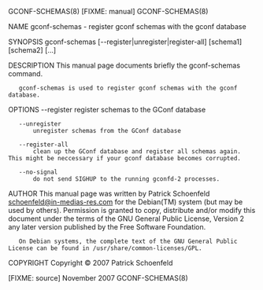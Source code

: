 GCONF-SCHEMAS(8)                                                  [FIXME: manual]                                                 GCONF-SCHEMAS(8)

NAME
       gconf-schemas - register gconf schemas with the gconf database

SYNOPSIS
       gconf-schemas [--register|unregister|register-all] [schema1] [schema2] [...]

DESCRIPTION
       This manual page documents briefly the gconf-schemas command.

       gconf-schemas is used to register gconf schemas with the gconf database.

OPTIONS
       --register
           register schemas to the GConf database

       --unregister
           unregister schemas from the GConf database

       --register-all
           clean up the GConf database and register all schemas again. This might be neccessary if your gconf database becomes corrupted.

       --no-signal
           do not send SIGHUP to the running gconfd-2 processes.

AUTHOR
       This manual page was written by Patrick Schoenfeld <schoenfeld@in-medias-res.com> for the Debian(TM) system (but may be used by others).
       Permission is granted to copy, distribute and/or modify this document under the terms of the GNU General Public License, Version 2 any
       later version published by the Free Software Foundation.

       On Debian systems, the complete text of the GNU General Public License can be found in /usr/share/common-licenses/GPL.

COPYRIGHT
       Copyright © 2007 Patrick Schoenfeld

[FIXME: source]                                                    November 2007                                                  GCONF-SCHEMAS(8)

